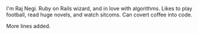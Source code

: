 I'm Raj Negi. Ruby on Rails wizard, and in love with algorithms. Likes to play football, read huge novels, and watch sitcoms. Can covert coffee into code.

More lines added.
